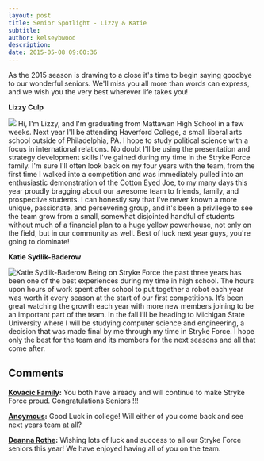 ```yaml
---
layout: post
title: Senior Spotlight - Lizzy & Katie
subtitle:
author: kelseybwood
description:
date: 2015-05-08 09:00:36
---
```


As the 2015 season is drawing to a close it's time to begin saying goodbye to our wonderful seniors. We'll miss you all more than words can express, and we wish you the very best wherever life takes you!

**Lizzy Culp**

![](/wp-content/uploads/2015/05/Lizzy-Culp-683x1024.jpg) Hi, I'm Lizzy, and I'm graduating from Mattawan High School in a few weeks. Next year I'll be attending Haverford College, a small liberal arts school outside of Philadelphia, PA. I hope to study political science with a focus in international relations. No doubt I'll be using the presentation and strategy development skills I've gained during my time in the Stryke Force family. I'm sure I'll often look back on my four years with the team, from the first time I walked into a competition and was immediately pulled into an enthusiastic demonstration of the Cotton Eyed Joe, to my many days this year proudly bragging about our awesome team to friends, family, and prospective students. I can honestly say that I've never known a more unique, passionate, and persevering group, and it's been a privilege to see the team grow from a small, somewhat disjointed handful of students without much of a financial plan to a huge yellow powerhouse, not only on the field, but in our community as well. Best of luck next year guys, you're going to dominate!    

**Katie Sydlik-Baderow**

![Katie Sydlik-Baderow](/wp-content/uploads/2015/05/Katie-Sydlik-Baderow-300x250.jpg) Being on Stryke Force the past three years has been one of the best experiences during my time in high school. The hours upon hours of work spent after school to put together a robot each year was worth it every season at the start of our first competitions. It’s been great watching the growth each year with more new members joining to be an important part of the team. In the fall I’ll be heading to Michigan State University where I will be studying computer science and engineering, a decision that was made final by me through my time in Stryke Force. I hope only the best for the team and its members for the next seasons and all that come after.

## Comments

**[Kovacic Family](#1797 "2015-05-08 14:41:04"):** You both have already and will continue to make Stryke Force proud. Congratulations Seniors !!!

**[Anoymous](#1863 "2015-05-13 01:21:56"):** Good Luck in college! Will either of you come back and see next years team at all?

**[Deanna Rothe](#1791 "2015-05-08 11:55:12"):** Wishing lots of luck and success to all our Stryke Force seniors this year! We have enjoyed having all of you on the team.
